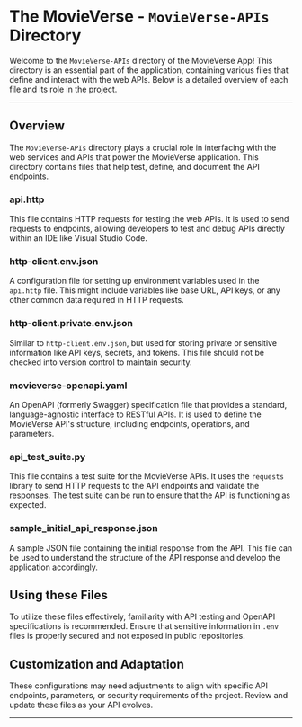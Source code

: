 # The MovieVerse - `MovieVerse-APIs` Directory

Welcome to the `MovieVerse-APIs` directory of the MovieVerse App! This directory is an essential part of the application, containing various files that define and interact with the web APIs. Below is a detailed overview of each file and its role in the project.

---

## Overview

The `MovieVerse-APIs` directory plays a crucial role in interfacing with the web services and APIs that power the MovieVerse application. This directory contains files that help test, define, and document the API endpoints.

### api.http

This file contains HTTP requests for testing the web APIs. It is used to send requests to endpoints, allowing developers to test and debug APIs directly within an IDE like Visual Studio Code.

### http-client.env.json

A configuration file for setting up environment variables used in the `api.http` file. This might include variables like base URL, API keys, or any other common data required in HTTP requests.

### http-client.private.env.json

Similar to `http-client.env.json`, but used for storing private or sensitive information like API keys, secrets, and tokens. This file should not be checked into version control to maintain security.

### movieverse-openapi.yaml

An OpenAPI (formerly Swagger) specification file that provides a standard, language-agnostic interface to RESTful APIs. It is used to define the MovieVerse API's structure, including endpoints, operations, and parameters.

### api_test_suite.py

This file contains a test suite for the MovieVerse APIs. It uses the `requests` library to send HTTP requests to the API endpoints and validate the responses. The test suite can be run to ensure that the API is functioning as expected.

### sample_initial_api_response.json

A sample JSON file containing the initial response from the API. This file can be used to understand the structure of the API response and develop the application accordingly.

## Using these Files

To utilize these files effectively, familiarity with API testing and OpenAPI specifications is recommended. Ensure that sensitive information in `.env` files is properly secured and not exposed in public repositories.

## Customization and Adaptation

These configurations may need adjustments to align with specific API endpoints, parameters, or security requirements of the project. Review and update these files as your API evolves.

---